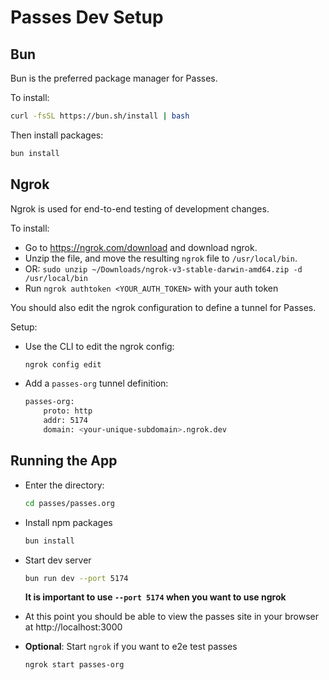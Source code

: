 # Passes Dev Setup

## Bun

Bun is the preferred package manager for Passes.

To install:

```bash
curl -fsSL https://bun.sh/install | bash
```

Then install packages:

```bash
bun install
```

## Ngrok

Ngrok is used for end-to-end testing of development changes.

To install:

- Go to https://ngrok.com/download and download ngrok.
- Unzip the file, and move the resulting `ngrok` file to `/usr/local/bin`.
- OR: `sudo unzip ~/Downloads/ngrok-v3-stable-darwin-amd64.zip -d /usr/local/bin`
- Run `ngrok authtoken <YOUR_AUTH_TOKEN>` with your auth token

You should also edit the ngrok configuration to define a tunnel for Passes.

Setup:

- Use the CLI to edit the ngrok config:
  ```bash
  ngrok config edit
  ```
- Add a `passes-org` tunnel definition:

  ```bash
  passes-org:
      proto: http
      addr: 5174
      domain: <your-unique-subdomain>.ngrok.dev
  ```

## Running the App

- Enter the directory:

  ```bash
  cd passes/passes.org
  ```

- Install npm packages

  ```bash
  bun install
  ```

- Start dev server

  ```bash
  bun run dev --port 5174
  ```

  **It is important to use `--port 5174` when you want to use ngrok**

- At this point you should be able to view the passes site in your browser at http://localhost:3000
- **Optional**: Start `ngrok` if you want to e2e test passes
  ```bash
  ngrok start passes-org
  ```
